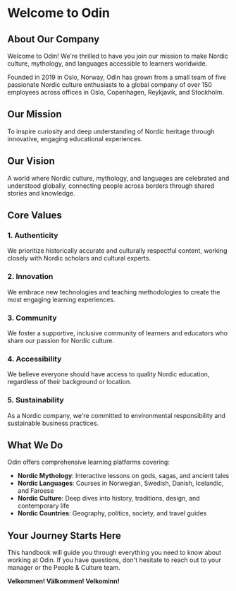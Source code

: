 # Welcome to Odin

## About Our Company

Welcome to Odin! We're thrilled to have you join our mission to make Nordic culture, mythology, and languages accessible to learners worldwide.

Founded in 2019 in Oslo, Norway, Odin has grown from a small team of five passionate Nordic culture enthusiasts to a global company of over 150 employees across offices in Oslo, Copenhagen, Reykjavik, and Stockholm.

## Our Mission

To inspire curiosity and deep understanding of Nordic heritage through innovative, engaging educational experiences.

## Our Vision

A world where Nordic culture, mythology, and languages are celebrated and understood globally, connecting people across borders through shared stories and knowledge.

## Core Values

### 1. Authenticity
We prioritize historically accurate and culturally respectful content, working closely with Nordic scholars and cultural experts.

### 2. Innovation
We embrace new technologies and teaching methodologies to create the most engaging learning experiences.

### 3. Community
We foster a supportive, inclusive community of learners and educators who share our passion for Nordic culture.

### 4. Accessibility
We believe everyone should have access to quality Nordic education, regardless of their background or location.

### 5. Sustainability
As a Nordic company, we're committed to environmental responsibility and sustainable business practices.

## What We Do

Odin offers comprehensive learning platforms covering:
- **Nordic Mythology**: Interactive lessons on gods, sagas, and ancient tales
- **Nordic Languages**: Courses in Norwegian, Swedish, Danish, Icelandic, and Faroese
- **Nordic Culture**: Deep dives into history, traditions, design, and contemporary life
- **Nordic Countries**: Geography, politics, society, and travel guides

## Your Journey Starts Here

This handbook will guide you through everything you need to know about working at Odin. If you have questions, don't hesitate to reach out to your manager or the People & Culture team.

**Velkommen! Välkommen! Velkominn!**

